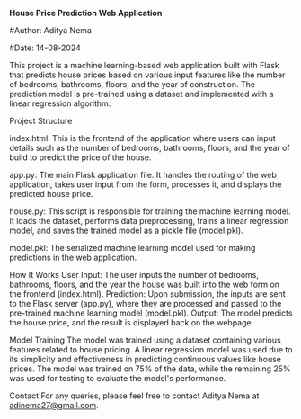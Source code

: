 **House Price Prediction Web Application**

#Author: Aditya Nema

#Date: 14-08-2024

This project is a machine learning-based web application built with Flask that predicts house prices based on various input features like the number of bedrooms, bathrooms, floors, and the year of construction. The prediction model is pre-trained using a dataset and implemented with a linear regression algorithm.

Project Structure

index.html: This is the frontend of the application where users can input details such as the number of bedrooms, bathrooms, floors, and the year of build to predict the price of the house.

app.py: The main Flask application file. It handles the routing of the web application, takes user input from the form, processes it, and displays the predicted house price.

house.py: This script is responsible for training the machine learning model. It loads the dataset, performs data preprocessing, trains a linear regression model, and saves the trained model as a pickle file (model.pkl).

model.pkl: The serialized machine learning model used for making predictions in the web application.


How It Works
User Input: The user inputs the number of bedrooms, bathrooms, floors, and the year the house was built into the web form on the frontend (index.html).
Prediction: Upon submission, the inputs are sent to the Flask server (app.py), where they are processed and passed to the pre-trained machine learning model (model.pkl).
Output: The model predicts the house price, and the result is displayed back on the webpage.

Model Training
The model was trained using a dataset containing various features related to house pricing.
A linear regression model was used due to its simplicity and effectiveness in predicting continuous values like house prices.
The model was trained on 75% of the data, while the remaining 25% was used for testing to evaluate the model's performance.

Contact
For any queries, please feel free to contact Aditya Nema at adinema27@gmail.com.




